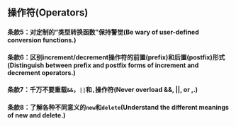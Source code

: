 ## 操作符(Operators)
#### 条款5：对定制的“类型转换函数”保持警觉(Be wary of user-defined conversion functions.)
#### 条款6：区别increment/decrement操作符的前置(prefix)和后置(postfix)形式(Distinguish between prefix and postfix forms of increment and decrement operators.)
#### 条款7：千万不要重载`&&`，`||`和`,`操作符(Never overload &&, ||, or ,.)
#### 条款8：了解各种不同意义的`new`和`delete`(Understand the different meanings of new and delete.)